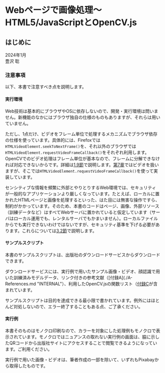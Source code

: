 <!-- 仮題 -->
# Webページで画像処理～HTML5/JavaScriptとOpenCV.js

## はじめに

2024年1月  
豊沢 聡


### 注意事項

以下、本書で注意すべき点を説明します。

#### 実行環境

Web技術は基本的にブラウザやOSに依存しないので、開発・実行環境は問いません。新機能のなかにはブラウザ独自の仕様のものもありますが、それらは用いていません。

ただし、1点だけ、ビデオをフレーム単位で処理するメカニズムでブラウザ依存の仕様を使っています。具体的には、Firefoxでは`HTMLVideoElement.seekToNextFrame()`を、それ以外のブラウザでは`HTMLVideoElement.requestVideoFrameCallback()`をそれぞれ利用します。OpenCVでのビデオ処理はフレーム単位が基本なので、フレームに分解できなければ対応できないからです。詳細は[1.9節](./01-html5.md#19-ビデオをフレーム単位で取得する "INTERNAL")で説明します。[第7章](./07-video.md "INTERNAL")ではビデオを扱いますが、そこでは`HTMLVideoElement.requestVideoFrameCallback()`を使って実装しています。

センシティブな情報を頻繁に外部とやりとりするWeb環境では、セキュリティが一般的なアプリケーションより厳しくなっています。たとえば、ローカルに置かれたHTMLページと画像を処理するといった、はた目には無害な操作ですら、制約がかかっています。そのため、本書のコードはページ、画像、外部リソース（訓練データなど）はすべてWebサーバに置かれていると仮定しています（サーバはローカル運用でも、レンタルサーバでもかまいません）。ローカルファイルからでも実行できないわけではないですが、セキュリティ基準を下げる必要があります。これらについては[3.2節](./03-opencv.md#32-Cross-Originの問題を回避する "INTERNAL")で説明します。

#### サンプルスクリプト

本書のサンプルスクリプトは、出版社のダウンロードサービスからダウンロードできます。

ダウンロードサービスには、実行例で用いたサンプル画像・ビデオ、顔認識で用いた訓練済みモデルデータ、リンク付きの参考文献（[付録A](./A-References.md "INTERNAL"）、利用したOpenCV.jsの関数リスト（[付録C](./C-funvtions.md "INTERNAL")が含まれています。

サンプルスクリプトは目的を達成できる最小限で書かれています。例外にはほとんど対処しないので、エラー終了することもある点、ご了承ください。

#### 実行例

<!-- 未定 -->
本書そのものはモノクロ印刷なので、カラーを対象にした処理例もモノクロで表示されています。モノクロではニュアンスの取れない実行例の画面は、脇に示したQRコードから出版社サイトにアクセスすることで閲覧できるようになっています。ご利用ください。

実行例で用いた画像・ビデオは、筆者作成の一部を除いて、いずれもPixabayから取得したものです。
